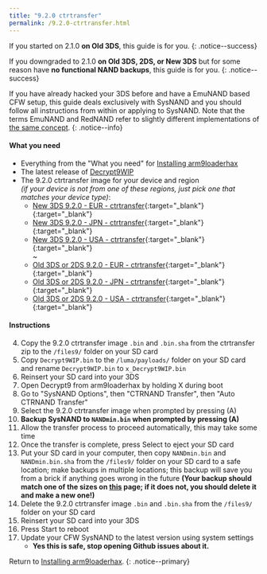 ```yaml
---
title: "9.2.0 ctrtransfer"
permalink: /9.2.0-ctrtransfer.html
---
```


If you started on 2.1.0 **on Old 3DS**, this guide is for you.
{: .notice--success}

If you downgraded to 2.1.0 **on Old 3DS, 2DS, or New 3DS** but for some reason have **no functional NAND backups**, this guide is for you.
{: .notice--success}

If you have already hacked your 3DS before and have a EmuNAND based CFW setup, this guide deals exclusively with SysNAND and you should follow all instructions from within or applying to SysNAND. Note that the terms EmuNAND and RedNAND refer to slightly different implementations of [the same concept](http://3dbrew.org/wiki/NAND_Redirection).
{: .notice--info}

#### What you need

* Everything from the "What you need" for [Installing arm9loaderhax](installing-arm9loaderhax)
* The latest release of [Decrypt9WIP](https://github.com/d0k3/Decrypt9WIP/releases/latest)
* The 9.2.0 ctrtransfer image for your device and region     
*(if your device is not from one of these regions, just pick one that matches your device type)*:
  +    [New 3DS 9.2.0 - EUR - ctrtransfer](torrents/9.2.0-20E_ctrtransfer_n3ds.torrent){:target="_blank"} [<i class="fa fa-magnet" aria-hidden="true"></i>](magnet:?xt=urn:btih:fed7bfeec0e52b42a77467cfb6ffd3e9dd2d5a70){:target="_blank"}   
  +    [New 3DS 9.2.0 - JPN - ctrtransfer](torrents/9.2.0-20J_ctrtransfer_n3ds.torrent){:target="_blank"} [<i class="fa fa-magnet" aria-hidden="true"></i>](magnet:?xt=urn:btih:b22d67fd02b3b0e30ac991e451db0f2d32e7beca){:target="_blank"}     
  +    [New 3DS 9.2.0 - USA - ctrtransfer](torrents/9.2.0-20U_ctrtransfer_n3ds.torrent){:target="_blank"} [<i class="fa fa-magnet" aria-hidden="true"></i>](magnet:?xt=urn:btih:985d47442dc470d1b9f908256bed041c63885f60){:target="_blank"}    
~
  +    [Old 3DS or 2DS 9.2.0 - EUR - ctrtransfer](torrents/9.2.0-20E_ctrtransfer_o3ds.torrent){:target="_blank"} [<i class="fa fa-magnet" aria-hidden="true"></i>](magnet:?xt=urn:btih:8d6142313971b08f92257e7fb1c1d5689e34ed78){:target="_blank"}     
  +    [Old 3DS or 2DS 9.2.0 - JPN - ctrtransfer](torrents/9.2.0-20J_ctrtransfer_o3ds.torrent){:target="_blank"} [<i class="fa fa-magnet" aria-hidden="true"></i>](magnet:?xt=urn:btih:24ad2b85e67013ef1f91178dca7ad2e40663b9b2){:target="_blank"}     
  +    [Old 3DS or 2DS 9.2.0 - USA - ctrtransfer](torrents/9.2.0-20U_ctrtransfer_o3ds.torrent){:target="_blank"} [<i class="fa fa-magnet" aria-hidden="true"></i>](magnet:?xt=urn:btih:1dc79a2a0babb45497961888f369423a93135e2b){:target="_blank"}

#### Instructions

4. Copy the 9.2.0 ctrtransfer image `.bin` and `.bin.sha` from the ctrtransfer zip to the `/files9/` folder on your SD card
5. Copy `Decrypt9WIP.bin` to the `/luma/payloads/` folder on your SD card and rename `Decrypt9WIP.bin` to `x_Decrypt9WIP.bin`
6. Reinsert your SD card into your 3DS
7. Open Decrypt9 from arm9loaderhax by holding X during boot
8. Go to "SysNAND Options", then "CTRNAND Transfer", then "Auto CTRNAND Transfer"
9. Select the 9.2.0 ctrtransfer image when prompted by pressing (A)
10. **Backup SysNAND to `NANDmin.bin` when prompted by pressing (A)**
11. Allow the transfer process to proceed automatically, this may take some time
12. Once the transfer is complete, press Select to eject your SD card
13. Put your SD card in your computer, then copy `NANDmin.bin` and `NANDmin.bin.sha` from the `/files9/` folder on your SD card to a safe location; make backups in multiple locations; this backup will save you from a brick if anything goes wrong in the future **(Your backup should match one of the sizes on [this](nand-size) page; if it does not, you should delete it and make a new one!)**
14. Delete the 9.2.0 ctrtransfer image `.bin` and `.bin.sha` from the `/files9/` folder on your SD card
15. Reinsert your SD card into your 3DS
16. Press Start to reboot
17. Update your CFW SysNAND to the latest version using system settings
    + **Yes this is safe, stop opening Github issues about it.**

Return to [Installing arm9loaderhax](installing-arm9loaderhax).
{: .notice--primary}
